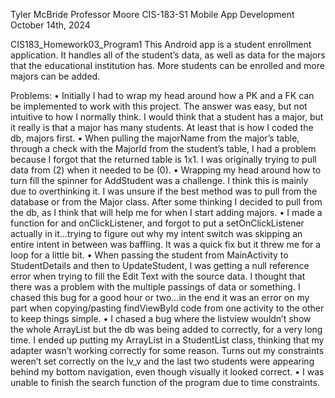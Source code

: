 Tyler McBride
Professor Moore
CIS-183-S1 Mobile App Development
October 14th, 2024

CIS183_Homework03_Program1
This Android app is a student enrollment application. It handles all of the student’s data, as well as data for the majors that the educational institution has. More students can be enrolled and more majors can be added.

Problems:
•	Initially I had to wrap my head around how a PK and a FK can be implemented to work with this project. The answer was easy, but not intuitive to how I normally think. I would think that a student has a major, but it really is that a major has many students. At least that is how I coded the db, majors first.
•	When pulling the majorName from the major’s table, through a check with the MajorId from the student’s table, I had a problem because I forgot that the returned table is 1x1. I was originally trying to pull data from (2) when it needed to be (0).
•	Wrapping my head around how to turn fill the spinner for AddStudent was a challenge. I think this is mainly due to overthinking it. I was unsure if the best method was to pull from the database or from the Major class. After some thinking I decided to pull from the db, as I think that will help me for when I start adding majors.
•	I made a function for and onClickListener, and forgot to put a setOnClickListener actually in it…trying to figure out why my intent switch was skipping an entire intent in between was baffling. It was a quick fix but it threw me for a loop for a little bit.
•	When passing the student from MainActivity to StudentDetails and then to UpdateStudent, I was getting a null reference error when trying to fill the Edit Text with the source data. I thought that there was a problem with the multiple passings of data or something. I chased this bug for a good hour or two…in the end it was an error on my part when copying/pasting findViewById code from one activity to the other to keep things simple.
•	I chased a bug where the listview wouldn’t show the whole ArrayList but the db was being added to correctly, for a very long time. I ended up putting my ArrayList in a StudentList class, thinking that my adapter wasn’t working correctly for some reason. Turns out my constraints weren’t set correctly on the lv_v and the last two students were appearing behind my bottom navigation, even though visually it looked correct.
•	I was unable to finish the search function of the program due to time constraints.
